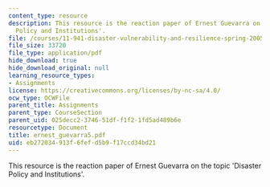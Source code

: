 ```yaml
---
content_type: resource
description: This resource is the reaction paper of Ernest Guevarra on the topic 'Disaster
  Policy and Institutions'.
file: /courses/11-941-disaster-vulnerability-and-resilience-spring-2005/eb272034913f6fefd5b9f17ccd34bd21_ernest_guevarra5.pdf
file_size: 33720
file_type: application/pdf
hide_download: true
hide_download_original: null
learning_resource_types:
- Assignments
license: https://creativecommons.org/licenses/by-nc-sa/4.0/
ocw_type: OCWFile
parent_title: Assignments
parent_type: CourseSection
parent_uid: 025decc2-3746-51df-f1f2-1fd5ad489b6e
resourcetype: Document
title: ernest_guevarra5.pdf
uid: eb272034-913f-6fef-d5b9-f17ccd34bd21
---
```

This resource is the reaction paper of Ernest Guevarra on the topic 'Disaster Policy and Institutions'.